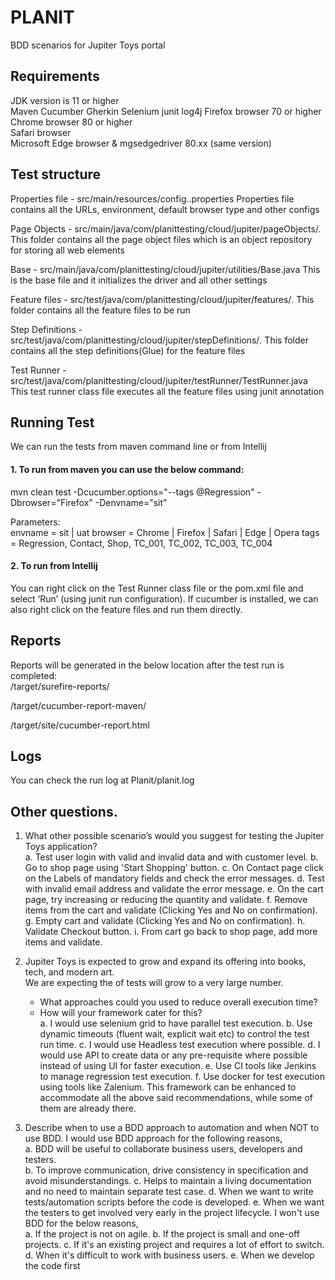 # PLANIT
BDD scenarios for Jupiter Toys portal

## Requirements
JDK version is 11 or higher  
Maven
Cucumber
Gherkin
Selenium
junit
log4j
Firefox browser 70 or higher  
Chrome browser 80 or higher  
Safari browser  
Microsoft Edge browser & mgsedgedriver 80.xx (same version)  

## Test structure

Properties file - src/main/resources/config.<envname>.properties 
Properties file contains all the URLs, environment, default browser type and other configs  

Page Objects - src/main/java/com/planittesting/cloud/jupiter/pageObjects/*.*  
This folder contains all the page object files which is an object repository for storing all web elements 

Base - src/main/java/com/planittesting/cloud/jupiter/utilities/Base.java
This is the base file and it initializes the driver and all other settings 

Feature files - src/test/java/com/planittesting/cloud/jupiter/features/*.*
This folder contains all the feature files to be run

Step Definitions - src/test/java/com/planittesting/cloud/jupiter/stepDefinitions/*.*
This folder contains all the step definitions(Glue) for the feature files

Test Runner - src/test/java/com/planittesting/cloud/jupiter/testRunner/TestRunner.java
This test runner class file executes all the feature files using junit annotation

## Running Test

We can run the tests from maven command line or from Intellij

#### 1. To run from maven you can use the below command:  

mvn clean test -Dcucumber.options="--tags @Regression" -Dbrowser="Firefox" -Denvname="sit"

Parameters:  
envname = sit | uat
browser = Chrome | Firefox | Safari | Edge | Opera
tags = Regression, Contact, Shop, TC_001, TC_002, TC_003, TC_004

#### 2. To run from Intellij  

You can right click on the Test Runner class file or the pom.xml file and select ‘Run’ (using junit run configuration). If cucumber is installed, we can also right click on the feature files and run them directly.

## Reports

Reports will be generated in the below location after the test run is completed:  
/target/surefire-reports/

/target/cucumber-report-maven/

/target/site/cucumber-report.html

## Logs
You can check the run log at
Planit/planit.log

## Other questions. 
1. What other possible scenario’s would you suggest for testing the Jupiter Toys application?  
      a. Test user login with valid and invalid data and with customer level. 
      b. Go to shop page using 'Start Shopping' button. 
      c. On Contact page click on the Labels of mandatory fields and check the error messages. 
      d. Test with invalid email address and validate the error message. 
      e. On the cart page, try increasing or reducing the quantity and validate. 
      f. Remove items from the cart and validate (Clicking Yes and No on confirmation). 
      g. Empty cart and validate (Clicking Yes and No on confirmation). 
      h. Validate Checkout button. 
      i. From cart go back to shop page, add more items and validate. 

2. Jupiter Toys is expected to grow and expand its offering into books, tech, and modern art.   
   We are expecting the of tests will grow to a very large number.  
    - What approaches could you used to reduce overall execution time?  
    - How will your framework cater for this?  
      a. I would use selenium grid to have parallel test execution. 
      b. Use dynamic timeouts (fluent wait, explicit wait etc) to control the test run time. 
      c. I would use Headless test execution where possible. 
      d. I would use API to create data or any pre-requisite where possible instead of using UI for faster execution. 
      e. Use CI tools like Jenkins to manage regression test execution. 
      f. Use docker for test execution using tools like Zalenium. 
      This framework can be enhanced to accommodate all the above said recommendations, while some of them are already there.  
    
3. Describe when to use a BDD approach to automation and when NOT to use BDD. 
   I would use BDD approach for the following reasons,  
    a. BDD will be useful to collaborate business users, developers and testers.  
    b. To improve communication, drive consistency in specification and avoid misunderstandings. 
    c. Helps to maintain a living documentation and no need to maintain separate test case. 
    d. When we want to write tests/automation scripts before the code is developed. 
    e. When we want the testers to get involved very early in the project lifecycle. 
   I won't use BDD for the below reasons,  
    a. If the project is not on agile. 
    b. If the project is small and one-off projects. 
    c. If it's an existing project and requires a lot of effort to switch. 
    d. When it's difficult to work with business users. 
    e. When we develop the code first  
